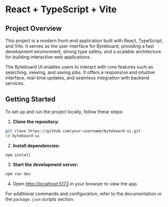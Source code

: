 # React + TypeScript + Vite

## Project Overview

This project is a modern front-end application built with React, TypeScript, and Vite. It serves as the user interface for Byteboard, providing a fast development environment, strong type safety, and a scalable architecture for building interactive web applications.

The Byteboard UI enables users to interact with core features such as searching, viewing, and saving jobs. It offers a responsive and intuitive interface, real-time updates, and seamless integration with backend services.


## Getting Started

To set up and run the project locally, follow these steps:

1. **Clone the repository:**
  ```bash
  git clone https://github.com/your-username/byteboard-ui.git
  cd byteboard-ui
  ```

2. **Install dependencies:**
  ```bash
  npm install
  ```

3. **Start the development server:**
  ```bash
  npm run dev
  ```

4. Open [http://localhost:5173](http://localhost:5173) in your browser to view the app.

For additional commands and configuration, refer to the documentation or the `package.json` scripts section.